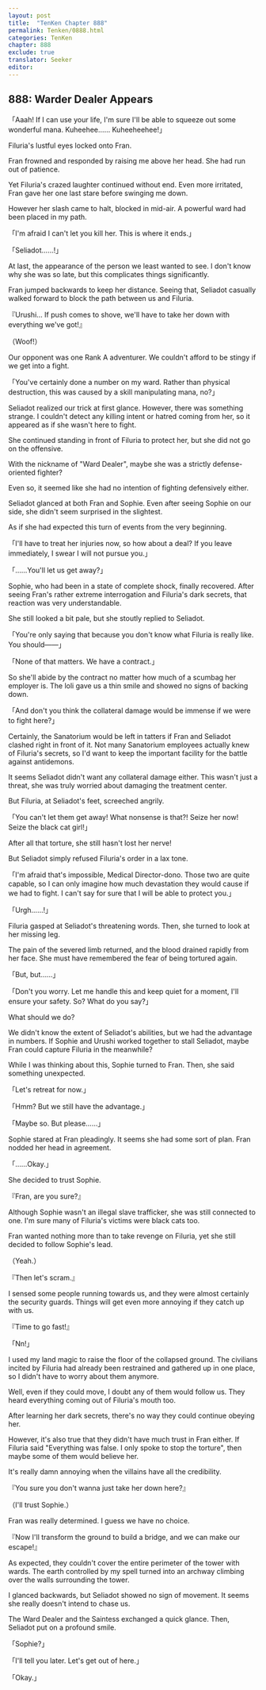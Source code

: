 ```yaml
---
layout: post
title:  "TenKen Chapter 888"
permalink: Tenken/0888.html
categories: TenKen
chapter: 888
exclude: true
translator: Seeker
editor: 
---
```

<h2>888: Warder Dealer Appears</h2>

「Aaah! If I can use your life, I'm sure I'll be able to squeeze out some wonderful mana. Kuheehee…… Kuheeheehee!」

 Filuria's lustful eyes locked onto Fran.

 Fran frowned and responded by raising me above her head. She had run out of patience.

 Yet Filuria's crazed laughter continued without end. Even more irritated, Fran gave her one last stare before swinging me down.

 However her slash came to halt, blocked in mid-air. A powerful ward had been placed in my path.

「I'm afraid I can't let you kill her. This is where it ends.」

「Seliadot……!」

 At last, the appearance of the person we least wanted to see. I don't know why she was so late, but this complicates things significantly.

 Fran jumped backwards to keep her distance. Seeing that, Seliadot casually walked forward to block the path between us and Filuria.

『Urushi… If push comes to shove, we'll have to take her down with everything we've got!』

（Woof!）

 Our opponent was one Rank A adventurer. We couldn't afford to be stingy if we get into a fight.

「You've certainly done a number on my ward. Rather than physical destruction, this was caused by a skill manipulating mana, no?」

 Seliadot realized our trick at first glance. However, there was something strange. I couldn't detect any killing intent or hatred coming from her, so it appeared as if she wasn't here to fight.

 She continued standing in front of Filuria to protect her, but she did not go on the offensive.

 With the nickname of "Ward Dealer", maybe she was a strictly defense-oriented fighter?

 Even so, it seemed like she had no intention of fighting defensively either.

 Seliadot glanced at both Fran and Sophie. Even after seeing Sophie on our side, she didn't seem surprised in the slightest.

 As if she had expected this turn of events from the very beginning.

「I'll have to treat her injuries now, so how about a deal? If you leave immediately, I swear I will not pursue you.」

「……You'll let us get away?」

 Sophie, who had been in a state of complete shock, finally recovered. After seeing Fran's rather extreme interrogation and Filuria's dark secrets, that reaction was very understandable.

 She still looked a bit pale, but she stoutly replied to Seliadot.

「You're only saying that because you don't know what Filuria is really like. You should――」

「None of that matters. We have a contract.」

 So she'll abide by the contract no matter how much of a scumbag her employer is. The loli gave us a thin smile and showed no signs of backing down.

「And don't you think the collateral damage would be immense if we were to fight here?」

 Certainly, the Sanatorium would be left in tatters if Fran and Seliadot clashed right in front of it. Not many Sanatorium employees actually knew of Filuria's secrets, so I'd want to keep the important facility for the battle against antidemons.

 It seems Seliadot didn't want any collateral damage either. This wasn't just a threat, she was truly worried about damaging the treatment center.

 But Filuria, at Seliadot's feet, screeched angrily.

「You can't let them get away! What nonsense is that?! Seize her now! Seize the black cat girl!」

 After all that torture, she still hasn't lost her nerve!

 But Seliadot simply refused Filuria's order in a lax tone.

「I'm afraid that's impossible, Medical Director-dono. Those two are quite capable, so I can only imagine how much devastation they would cause if we had to fight. I can't say for sure that I will be able to protect you.」

「Urgh……!」

 Filuria gasped at Seliadot's threatening words. Then, she turned to look at her missing leg.

 The pain of the severed limb returned, and the blood drained rapidly from her face. She must have remembered the fear of being tortured again.

「But, but……」

「Don't you worry. Let me handle this and keep quiet for a moment, I'll ensure your safety. So? What do you say?」

 What should we do?

 We didn't know the extent of Seliadot's abilities, but we had the advantage in numbers. If Sophie and Urushi worked together to stall Seliadot, maybe Fran could capture Filuria in the meanwhile?

 While I was thinking about this, Sophie turned to Fran. Then, she said something unexpected.

「Let's retreat for now.」

「Hmm? But we still have the advantage.」

「Maybe so. But please……」

 Sophie stared at Fran pleadingly. It seems she had some sort of plan. Fran nodded her head in agreement.

「……Okay.」

 She decided to trust Sophie.

『Fran, are you sure?』

 Although Sophie wasn't an illegal slave trafficker, she was still connected to one. I'm sure many of Filuria's victims were black cats too.

 Fran wanted nothing more than to take revenge on Filuria, yet she still decided to follow Sophie's lead.

（Yeah.）

『Then let's scram.』

 I sensed some people running towards us, and they were almost certainly the security guards. Things will get even more annoying if they catch up with us.

『Time to go fast!』

「Nn!」

 I used my land magic to raise the floor of the collapsed ground. The civilians incited by Filuria had already been restrained and gathered up in one place, so I didn't have to worry about them anymore.

 Well, even if they could move, I doubt any of them would follow us. They heard everything coming out of Filuria's mouth too.

 After learning her dark secrets, there's no way they could continue obeying her.

 However, it's also true that they didn't have much trust in Fran either. If Filuria said "Everything was false. I only spoke to stop the torture", then maybe some of them would believe her.

 It's really damn annoying when the villains have all the credibility.

『You sure you don't wanna just take her down here?』

（I'll trust Sophie.）

 Fran was really determined. I guess we have no choice.

『Now I'll transform the ground to build a bridge, and we can make our escape!』

 As expected, they couldn't cover the entire perimeter of the tower with wards. The earth controlled by my spell turned into an archway climbing over the walls surrounding the tower.

 I glanced backwards, but Seliadot showed no sign of movement. It seems she really doesn't intend to chase us.

 The Ward Dealer and the Saintess exchanged a quick glance. Then, Seliadot put on a profound smile.

「Sophie?」

「I'll tell you later. Let's get out of here.」

「Okay.」



